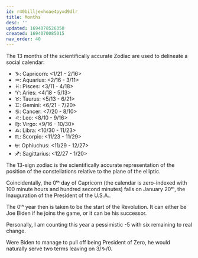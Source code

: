 ```yaml
---
id: r40billjexhoae4pyxd9dlr
title: Months
desc: ''
updated: 1694078526350
created: 1694070085015
nav_order: 40
---
```

The 13 months of the scientifically accurate Zodiac are used to delineate a social calendar:

- ♑: Capricorn: <1/21 - 2/16>
- ♒: Aquarius: <2/16 - 3/11>
- ♓: Pisces: <3/11 - 4/18>
- ♈: Aries: <4/18 - 5/13>
- ♉: Taurus: <5/13 - 6/21>
- ♊: Gemini: <6/21 - 7/20>
- ♋: Cancer: <7/20 - 8/10>
- ♌: Leo: <8/10 - 9/16>
- ♍: Virgo: <9/16 - 10/30>
- ♎: Libra: <10/30 - 11/23>
- ♏: Scorpio: <11/23 - 11/29>
- ⛎: Ophiuchus: <11/29 - 12/27>
- ♐: Sagittarius: <12/27 - 1/20>

The 13-sign zodiac is the scientifically accurate representation of the position of the constellations relative to the plane of the elliptic.

Coincidentally, the 0ᵗʰ day of Capricorn (the calendar is zero-indexed with 100 minute hours and hundred second minutes) falls on January 20ᵗʰ, the Inauguration of the President of the U.S.A..

The 0ᵗʰ year then is taken to be the start of the Revolution. It can either be Joe Biden if he joins the game, or it can be his successor.

Personally, I am counting this year a pessimistic -5 with six remaining to real change.

Were Biden to manage to pull off being President of Zero, he would naturally serve two terms leaving on 3/♑︎/0.
